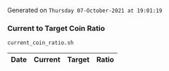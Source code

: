 Generated on `Thursday 07-October-2021 at 19:01:19`

### Current to Target Coin Ratio
`current_coin_ratio.sh`

Date|Current|Target|Ratio
---|---|---|---
